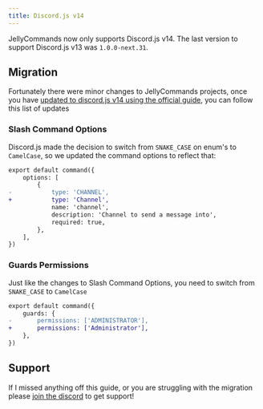 ```yaml
---
title: Discord.js v14
---
```


JellyCommands now only supports Discord.js v14. The last version to support Discord.js v13 was `1.0.0-next.31`.

## Migration

Fortunately there were minor changes to JellyCommands projects, once you have [updated to discord.js v14 using the official guide](https://discordjs.guide/additional-info/changes-in-v14.html#before-you-start), you can follow this list of updates

### Slash Command Options

Discord.js made the decision to switch from `SNAKE_CASE` on enum's to `CamelCase`, so we updated the command options to reflect that:

```diff
export default command({
    options: [
        {
-           type: 'CHANNEL',
+           type: 'Channel',
            name: 'channel',
            description: 'Channel to send a message into',
            required: true,
        },
    ],
})
```

### Guards Permissions

Just like the changes to Slash Command Options, you need to switch from `SNAKE_CASE` to `CamelCase`

```diff
export default command({
    guards: {
-       permissions: ['ADMINISTRATOR'],
+       permissions: ['Administrator'],
    },
})
```

## Support

If I missed anything off this guide, or you are struggling with the migration please [join the discord](https://discord.gg/2Vd4wAjJnm) to get support!
